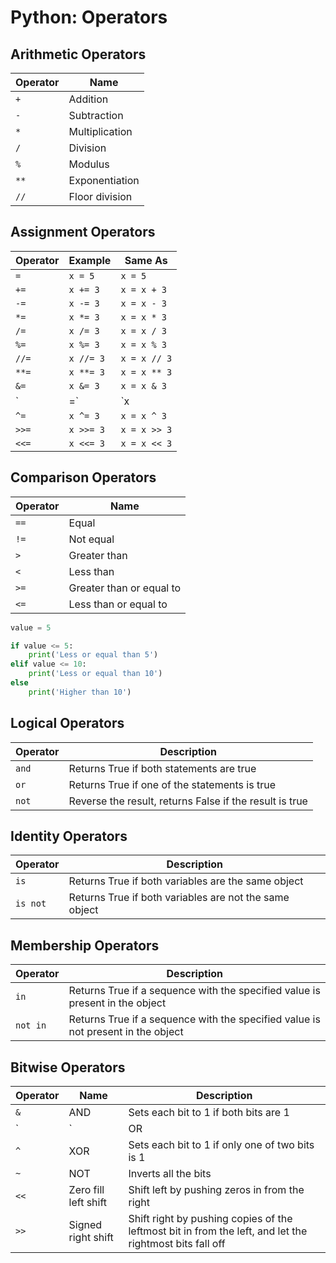 # Python: Operators

## Arithmetic Operators

| Operator  | Name              |
|-----------|-------------------|
| `+`       | Addition          |
| `-`       | Subtraction       |
| `*`       | Multiplication    |
| `/`       | Division          |
| `%`       | Modulus           |
| `**`      | Exponentiation    |
| `//`      | Floor division    |

## Assignment Operators

| Operator  | Example   | Same As       |
|-----------|-----------|---------------|
| `=`       | `x = 5`   | `x = 5`       |
| `+=`      | `x += 3`  | `x = x + 3`   |
| `-=`      | `x -= 3`  | `x = x - 3`   |
| `*=`      | `x *= 3`  | `x = x * 3`   |
| `/=`      | `x /= 3`  | `x = x / 3`   |
| `%=`      | `x %= 3`  | `x = x % 3`   |
| `//=`     | `x //= 3` | `x = x // 3`  |
| `**=`     | `x **= 3` | `x = x ** 3`  |
| `&=`      | `x &= 3`  | `x = x & 3`   |
| `|=`      | `x |= 3`  | `x = x | 3`   |
| `^=`      | `x ^= 3`  | `x = x ^ 3`   |
| `>>=`     | `x >>= 3` | `x = x >> 3`  |
| `<<=`     | `x <<= 3` | `x = x << 3`  |

## Comparison Operators

| Operator  | Name                      |
|-----------|---------------------------|
| `==`      | Equal                     |
| `!=`      | Not equal                 |
| `>`       | Greater than              |
| `<`       | Less than                 |
| `>=`      | Greater than or equal to  |
| `<=`      | Less than or equal to     |

```py
value = 5

if value <= 5:
    print('Less or equal than 5')
elif value <= 10:
    print('Less or equal than 10')
else
    print('Higher than 10')
```

## Logical Operators

| Operator  | Description                                               |
|-----------|-----------------------------------------------------------|
| `and`     | Returns True if both statements are true                  |
| `or`      | Returns True if one of the statements is true             |
| `not`     | Reverse the result, returns False if the result is true   |

## Identity Operators

| Operator  | Description                                               |
|-----------|-----------------------------------------------------------|
| `is`      | Returns True if both variables are the same object        |
| `is not`  | Returns True if both variables are not the same object    |

## Membership Operators

| Operator  | Description                                                                       |
|-----------|-----------------------------------------------------------------------------------|
| `in`      | Returns True if a sequence with the specified value is present in the object      |
| `not in`  | Returns True if a sequence with the specified value is not present in the object  |

## Bitwise Operators

| Operator  | Name                  | Description                                                                                               |
|-----------|-----------------------|-----------------------------------------------------------------------------------------------------------|
| `&`       | AND                   | Sets each bit to 1 if both bits are 1                                                                     |
| `|`       | OR                    | Sets each bit to 1 if one of two bits is 1                                                                |
| `^`       | XOR                   | Sets each bit to 1 if only one of two bits is 1                                                           |
| `~`       | NOT                   | Inverts all the bits                                                                                      |
| `<<`      | Zero fill left shift  | Shift left by pushing zeros in from the right | and let the leftmost bits fall off                        |
| `>>`      | Signed right shift    | Shift right by pushing copies of the leftmost bit in from the left, and let the rightmost bits fall off   |

